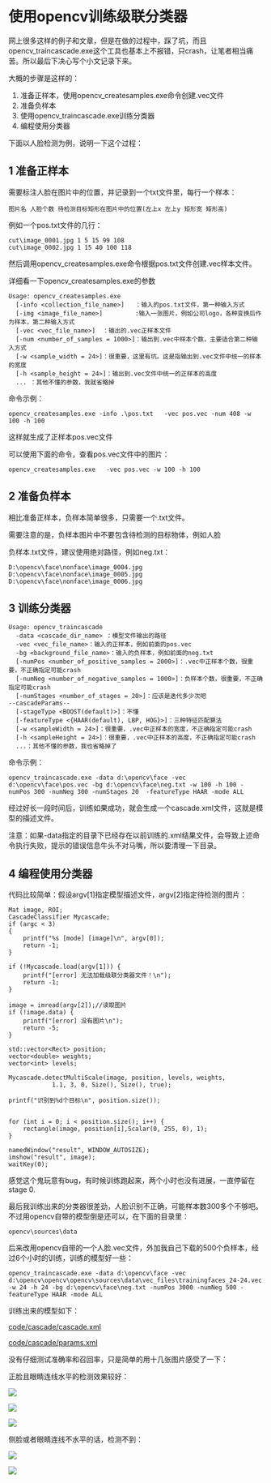 # 使用opencv训练级联分类器 #

网上很多这样的例子和文章，但是在做的过程中，踩了坑，而且opencv_traincascade.exe这个工具也基本上不报错，只crash，让笔者相当痛苦。所以最后下决心写个小文记录下来。

大概的步骤是这样的：

1. 准备正样本，使用opencv_createsamples.exe命令创建.vec文件
2. 准备负样本
3. 使用opencv_traincascade.exe训练分类器
4. 编程使用分类器

下面以人脸检测为例，说明一下这个过程：

## 1 准备正样本 ##

需要标注人脸在图片中的位置，并记录到一个txt文件里，每行一个样本：

	图片名 人脸个数 待检测目标矩形在图片中的位置(左上x 左上y 矩形宽 矩形高)

例如一个pos.txt文件的几行：

	cut\image_0001.jpg 1 5 15 99 108
	cut\image_0002.jpg 1 15 40 100 118

然后调用opencv_createsamples.exe命令根据pos.txt文件创建.vec样本文件。

详细看一下opencv_createsamples.exe的参数

	Usage: opencv_createsamples.exe
	  [-info <collection_file_name>]   ：输入的pos.txt文件，第一种输入方式
	  [-img <image_file_name>]         :输入一张图片，例如公司logo，各种变换后作为样本，第二种输入方式
	  [-vec <vec_file_name>]  ：输出的.vec正样本文件
	  [-num <number_of_samples = 1000>]：输出到.vec中样本个数，主要适合第二种输入方式
	  [-w <sample_width = 24>]：很重要，这里有坑。这是指输出到.vec文件中统一的样本的宽度
	  [-h <sample_height = 24>]：输出到.vec文件中统一的正样本的高度
	  ... ：其他不懂的参数，我就省略掉

命令示例：

	opencv_createsamples.exe -info .\pos.txt   -vec pos.vec -num 408 -w 100 -h 100

这样就生成了正样本pos.vec文件

可以使用下面的命令，查看pos.vec文件中的图片：

	opencv_createsamples.exe   -vec pos.vec -w 100 -h 100

## 2 准备负样本 ##

相比准备正样本，负样本简单很多，只需要一个.txt文件。

需要注意的是，负样本图片中不要包含待检测的目标物体，例如人脸

负样本.txt文件，建议使用绝对路径，例如neg.txt：

	D:\opencv\face\nonface\image_0004.jpg
	D:\opencv\face\nonface\image_0005.jpg
	D:\opencv\face\nonface\image_0006.jpg

## 3 训练分类器 ##

	Usage: opencv_traincascade
	  -data <cascade_dir_name> ：模型文件输出的路径
	  -vec <vec_file_name>：输入的正样本，例如前面的pos.vec
	  -bg <background_file_name>：输入的负样本，例如前面的neg.txt
	  [-numPos <number_of_positive_samples = 2000>]：.vec中正样本个数，很重要，不正确指定可能crash
	  [-numNeg <number_of_negative_samples = 1000>]：负样本个数，很重要，不正确指定可能crash
	  [-numStages <number_of_stages = 20>]：应该是迭代多少次吧
	--cascadeParams--
	  [-stageType <BOOST(default)>]：不懂
	  [-featureType <{HAAR(default), LBP, HOG}>]：三种特征匹配算法
	  [-w <sampleWidth = 24>]：很重要，.vec中正样本的宽度，不正确指定可能crash
	  [-h <sampleHeight = 24>]：很重要，.vec中正样本的高度，不正确指定可能crash
	  ...：其他不懂的参数，我也省略掉了

命令示例：

	opencv_traincascade.exe -data d:\opencv\face -vec d:\opencv\face\pos.vec -bg d:\opencv\face\neg.txt -w 100 -h 100 -numPos 300 -numNeg 300 -numStages 20  -featureType HAAR -mode ALL

经过好长一段时间后，训练如果成功，就会生成一个cascade.xml文件，这就是模型的描述文件。

注意：如果-data指定的目录下已经存在以前训练的.xml结果文件，会导致上述命令执行失败，提示的错误信息牛头不对马嘴，所以要清理一下目录。


## 4 编程使用分类器 ##

代码比较简单：假设argv[1]指定模型描述文件，argv[2]指定待检测的图片：
	
	Mat image, ROI;
	CascadeClassifier Mycascade;
	if (argc < 3) 
	{ 
		printf("%s [mode] [image]\n", argv[0]); 
		return -1; 
	}

	if (!Mycascade.load(argv[1])) { 
		printf("[error] 无法加载级联分类器文件！\n");   
		return -1; 
	}
	
	image = imread(argv[2]);//读取图片  
	if (!image.data) { 
		printf("[error] 没有图片\n");   
		return -5; 
	}

	std::vector<Rect> position;
	vector<double> weights;
	vector<int> levels;

	Mycascade.detectMultiScale(image, position, levels, weights, 
				1.1, 3, 0, Size(), Size(), true);

	printf("识别到%d个目标\n", position.size());
	
	
	for (int i = 0; i < position.size(); i++) {
		rectangle(image, position[i],Scalar(0, 255, 0), 1);                   
	}
	
	namedWindow("result", WINDOW_AUTOSIZE);
	imshow("result", image);
	waitKey(0);

感觉这个鬼玩意有bug，有时候训练跑起来，两个小时也没有进展，一直停留在 stage 0.

最后我训练出来的分类器很差劲，人脸识别不正确，可能样本数300多个不够吧。不过用opencv自带的模型倒是还可以，在下面的目录里：

	opencv\sources\data

后来改用opencv自带的一个人脸.vec文件，外加我自己下载的500个负样本，经过6个小时的训练，训练的模型好一些：

	opencv_traincascade.exe -data d:\opencv\face -vec d:\opencv\opencv\opencv\sources\data\vec_files\trainingfaces_24-24.vec -w 24 -h 24 -bg d:\opencv\face\neg.txt -numPos 3000 -numNeg 500 -featureType HAAR -mode ALL

训练出来的模型如下：

[code/cascade/cascade.xml](code/cascade/cascade.xml)

[code/cascade/params.xml](code/cascade/params.xml)

没有仔细测试准确率和召回率，只是简单的用十几张图片感受了一下：

正脸且眼睛连线水平的检测效果较好：

![](img/cascade/ok.jpg)

![](img/cascade/little.jpg)

![](img/cascade/tangwei.jpg)

侧脸或者眼睛连线不水平的话，检测不到：

![](img/cascade/wai.jpg)

![](img/cascade/xie.jpg)






